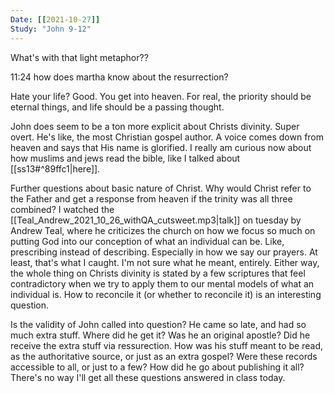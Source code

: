 ```yaml
---
Date: [[2021-10-27]]
Study: "John 9-12"
---
```


What's with that light metaphor??

11:24 how does martha know about the resurrection?

Hate your life? Good. You get into heaven. 
For real, the priority should be eternal things, and life should be a passing thought.

John does seem to be a ton more explicit about Christs divinity. Super overt. He's like, the most Christian gospel author. A voice comes down from heaven and says that His name is glorified.
I really am curious now about how muslims and jews read the bible, like I talked about [[ss13#^89ffc1|here]].

Further questions about basic nature of Christ.
Why would Christ refer to the Father and get a response from heaven if the trinity was all three combined?
I watched the [[Teal_Andrew_2021_10_26_withQA_cutsweet.mp3|talk]] on tuesday by Andrew Teal, where he criticizes the church on how we focus so much on putting God into our conception of what an individual can be. Like, prescribing instead of describing. Especially in how we say our prayers. At least, that's what I caught. I'm not sure what he meant, entirely. 
Either way, the whole thing on Christs divinity is stated by a few scriptures that feel contradictory when we try to apply them to our mental models of what an individual is. How to reconcile it (or whether to reconcile it) is an interesting question.

Is the validity of John called into question? He came so late, and had so much extra stuff. Where did he get it? Was he an original apostle? Did he receive the extra stuff via ressurection. How was his stuff meant to be read, as the authoritative source, or just as an extra gospel? Were these records accessible to all, or just to a few? How did he go about publishing it all? 
There's no way I'll get all these questions answered in class today. 